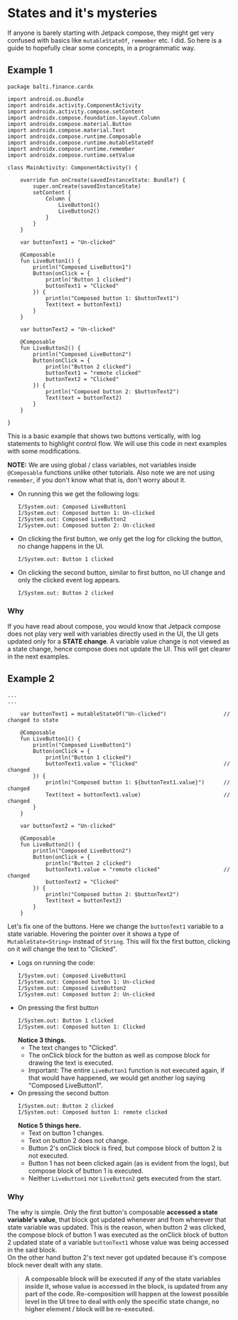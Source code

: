 # States and it's mysteries

If anyone is barely starting with Jetpack compose, they might get very confused with basics like `mutableStateOf`, `remember` etc. I did. So here is a guide to hopefully clear some concepts, in a programmatic way.

## Example 1
```
package balti.finance.cardx

import android.os.Bundle
import androidx.activity.ComponentActivity
import androidx.activity.compose.setContent
import androidx.compose.foundation.layout.Column
import androidx.compose.material.Button
import androidx.compose.material.Text
import androidx.compose.runtime.Composable
import androidx.compose.runtime.mutableStateOf
import androidx.compose.runtime.remember
import androidx.compose.runtime.setValue

class MainActivity: ComponentActivity() {

    override fun onCreate(savedInstanceState: Bundle?) {
        super.onCreate(savedInstanceState)
        setContent {
            Column {
                LiveButton1()
                LiveButton2()
            }
        }
    }

    var buttonText1 = "Un-clicked"

    @Composable
    fun LiveButton1() {
        println("Composed LiveButton1")
        Button(onClick = {
            println("Button 1 clicked")
            buttonText1 = "Clicked"
        }) {
            println("Composed button 1: $buttonText1")
            Text(text = buttonText1)
        }
    }

    var buttonText2 = "Un-clicked"

    @Composable
    fun LiveButton2() {
        println("Composed LiveButton2")
        Button(onClick = {
            println("Button 2 clicked")
            buttonText1 = "remote clicked"
            buttonText2 = "Clicked"
        }) {
            println("Composed button 2: $buttonText2")
            Text(text = buttonText2)
        }
    }
    
}
```

This is a basic example that shows two buttons vertically, with log statements to highlight control flow. We will use this code in next examples with some modifications.

**NOTE:** We are using global / class variables, not variables inside `@Composable` functions unlike other tutorials. Also note we are not using `remember`, if you don't know what that is, don't worry about it.

- On running this we get the following logs:
  ```
  I/System.out: Composed LiveButton1
  I/System.out: Composed button 1: Un-clicked
  I/System.out: Composed LiveButton2
  I/System.out: Composed button 2: Un-clicked
  ```

- On clicking the first button, we only get the log for clicking the button, no change happens in the UI.
  ```
  I/System.out: Button 1 clicked
  ```
- On clicking the second button, similar to first button, no UI change and only the clicked event log appears.
  ```
  I/System.out: Button 2 clicked
  ```

### Why
If you have read about compose, you would know that Jetpack compose does not play very well with variables directly used in the UI, the UI gets updated only for a **STATE change**. A variable value change is not viewed as a state change, hence compose does not update the UI. This will get clearer in the next examples.

## Example 2
```
...
...

    var buttonText1 = mutableStateOf("Un-clicked")                  // changed to state

    @Composable
    fun LiveButton1() {
        println("Composed LiveButton1")
        Button(onClick = {
            println("Button 1 clicked")
            buttonText1.value = "Clicked"                           // changed
        }) {
            println("Composed button 1: ${buttonText1.value}")      // changed
            Text(text = buttonText1.value)                          // changed
        }
    }

    var buttonText2 = "Un-clicked"

    @Composable
    fun LiveButton2() {
        println("Composed LiveButton2")
        Button(onClick = {
            println("Button 2 clicked")
            buttonText1.value = "remote clicked"                    // changed
            buttonText2 = "Clicked"
        }) {
            println("Composed button 2: $buttonText2")
            Text(text = buttonText2)
        }
    }
```

Let's fix one of the buttons. Here we change the `buttonText1` variable to a state variable. Hovering the pointer over it shows a type of `MutableState<String>` instead of `String`. This will fix the first button, clicking on it will change the text to "Clicked".

- Logs on running the code:
  ```
  I/System.out: Composed LiveButton1
  I/System.out: Composed button 1: Un-clicked
  I/System.out: Composed LiveButton2
  I/System.out: Composed button 2: Un-clicked
  ```
- On pressing the first button
  ```
  I/System.out: Button 1 clicked
  I/System.out: Composed button 1: Clicked
  ```
  **Notice 3 things.** 
  - The text changes to "Clicked".
  - The onClick block for the button as well as compose block for drawing the text is executed.
  - Important: The entire `LiveButton1` function is not executed again, if that would have happened, we would get another log saying "Composed LiveButton1".
- On pressing the second button
  ```
  I/System.out: Button 2 clicked
  I/System.out: Composed button 1: remote clicked
  ```
  **Notice 5 things here.** 
  - Text on button 1 changes.
  - Text on button 2 does not change.
  - Button 2's onClick block is fired, but compose block of button 2 is not executed.
  - Button 1 has not been clicked again (as is evident from the logs), but compose block of button 1 is executed.
  - Neither `LiveButton1` nor `LiveButton2` gets executed from the start.

### Why
The why is simple. Only the first button's composable **accessed a state variable's value**, that block got updated whenever and from wherever that state variable was updated. This is the reason, when button 2 was clicked, the compose block of button 1 was executed as the onClick block of button 2 updated state of a variable `buttonText1` whose value was being accessed in the said block.  
On the other hand button 2's text never got updated because it's compose block never dealt with any state.  
> **A composable block will be executed if any of the state variables inside it, whose value is accessed in the block, is updated from any part of the code. Re-composition will happen at the lowest possible level in the UI tree to deal with only the specific state change, no higher element / block will be re-executed.**
